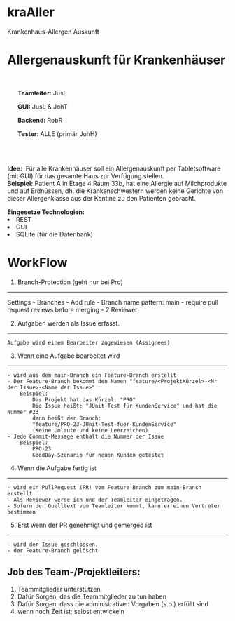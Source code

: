 # kraAller
Krankenhaus-Allergen Auskunft

<h1>Allergenauskunft für Krankenhäuser</h1>
<br />
<ul>
<b>Teamleiter: </b>JusL
</ul>
<ul>
<b>GUI: </b> JusL & JohT
</ul>
<ul>
<b>Backend: </b> RobR 
</ul>
<ul>
<b>Tester: </b> ALLE (primär JohH) </b>
</ul>
<br /><br />
<p><b>Idee:</b>&nbsp; Für alle Krankenhäuser soll ein Allergenauskunft per Tabletsoftware (mit GUI) für das gesamte Haus zur Verfügung stellen.<br />
<b>Beispiel:</b>&nbsp;Patient A in Etage 4 Raum 33b, hat eine Allergie auf Milchprodukte und auf Erdnüssen, dh. die Krankenschwestern werden keine Gerichte von dieser Allergenklasse aus der Kantine zu den Patienten gebracht.</p>
<b>Eingesetze Technologien: </b><br />
<li>REST</li>
<li>GUI</li>
<li>SQLite (für die Datenbank)</li>



WorkFlow
=========

1. Branch-Protection (geht nur bei Pro)
---------------------------------------
Settings - Branches - Add rule
	- Branch name pattern: main
	- require pull request reviews before merging 
	- 2 Reviewer
	
2. Aufgaben werden als Issue erfasst. 
--------------------------------------
	Aufgabe wird einem Bearbeiter zugewiesen (Assignees)

3. Wenn eine Aufgabe bearbeitet wird
-------------------------------------
	- wird aus dem main-Branch ein Feature-Branch erstellt
	- Der Feature-Branch bekommt den Namen "feature/<ProjektKürzel>-<Nr der Issue>-<Name der Issue>"
	    Beispiel:
	        Das Projekt hat das Kürzel: "PRO"
	        Die Issue heißt: "JUnit-Test für KundenService" und hat die Nummer #23
	        dann heißt der Branch:
	        "feature/PRO-23-JUnit-Test-fuer-KundenService"
	        (Keine Umlaute und keine Leerzeichen)
	- Jede Commit-Message enthält die Nummer der Issue
	    Beispiel:
	        PRO-23
	        GoodDay-Szenario für neuen Kunden getestet

4. Wenn die Aufgabe	fertig ist
------------------------------
	- wird ein PullRequest (PR) vom Feature-Branch zum main-Branch erstellt
	- Als Reviewer werde ich und der Teamleiter eingetragen.
	- Sofern der Quelltext vom Teamleiter kommt, kann er einen Vertreter bestimmen
	
5. 	Erst wenn der PR genehmigt und gemerged ist 
------------------------------------------------
	- wird der Issue geschlossen.
	- der Feature-Branch gelöscht
	
Job des Team-/Projektleiters:
-----------------------------
1. Teammitglieder unterstützen
2. Dafür Sorgen, das die Teammitglieder zu tun haben
3. Dafür Sorgen, dass die administrativen Vorgaben (s.o.) erfüllt sind
4. wenn noch Zeit ist: selbst entwickeln
